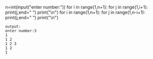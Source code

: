 n=int(input("enter number:"))
for i in range(1,n+1):
    for j in range(1,i+1):
        print(j,end=" ")
    print("\n")
for i in range(1,n+1):
    for j in range(1,n-i+1):
        print(j,end=" ")
    print("\n")
    
    output:
    enter number:3
    1
    1 2
    1 2 3
    1 2 
    1
